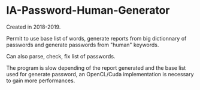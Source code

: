 # IA-Password-Human-Generator

Created in 2018-2019.

Permit to use base list of words, generate reports from big dictionnary of passwords and generate passwords from "human" keywords.

Can also parse, check, fix list of passwords.

The program is slow depending of the report generated and the base list used for generate password, an OpenCL/Cuda implementation
is necessary to gain more performances.
